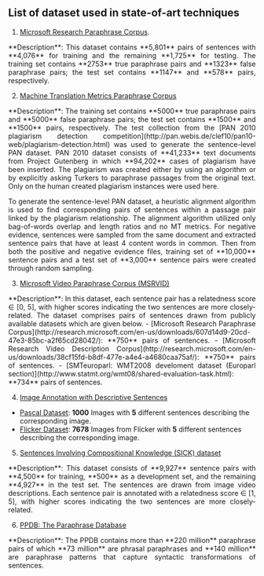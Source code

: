 
## List of dataset used in state-of-art techniques
1. [Microsoft Research Paraphrase Corpus](https://www.microsoft.com/en-us/download/details.aspx?id=52398).

  <p align="justify">
  **Description**: This dataset contains **5,801** pairs of sentences with **4,076** for training and the remaining **1,725** for testing. The training set contains **2753** true paraphrase pairs and **1323** false paraphrase pairs; the test set contains **1147** and **578** pairs, respectively.
  <p align="justify">

2. [Machine Translation Metrics Paraphrase Corpus](http://www.aclweb.org/anthology/N12-1019.pdf)

  <p align="justify">
  **Description**: The training set contains **5000** true paraphrase pairs and **5000** false paraphrase pairs; the test set contains **1500** and **1500** pairs, respectively. The test collection from the [PAN 2010 plagiarism detection competition](http://pan.webis.de/clef10/pan10-web/plagiarism-detection.html) was used to generate the sentence-level PAN dataset. PAN 2010 dataset consists of **41,233** text documents from Project Gutenberg in which **94,202** cases of plagiarism have been inserted. The plagiarism was created either by using an algorithm or by explicitly asking Turkers to paraphrase passages from the original text. Only on the human created plagiarism instances were used here.
  <p align="justify">
  <p align="justify">
  To generate the sentence-level PAN dataset, a heuristic alignment algorithm is used to find corresponding pairs of sentences within a passage pair linked by the plagiarism relationship. The alignment algorithm utilized only bag-of-words overlap and length ratios and no MT metrics. For negative evidence, sentences were sampled from the same document and extracted sentence pairs that have at least 4 content words in common. Then from both the positive and negative evidence files, training set of **10,000** sentence pairs and a test set of **3,000** sentence pairs were created through random sampling.
  <p align="justify">

3. [Microsoft Video Paraphrase Corpus (MSRVID)](https://www.cs.york.ac.uk/semeval-2012/task6/data/uploads/datasets/)
  <p align="justify">
  **Description**: In this dataset, each sentence pair has a relatedness score &isin; [0, 5], with higher scores indicating the two sentences are more closely-related. The dataset comprises pairs of sentences drawn from publicly available datasets which are given below.
 - [Microsoft Research Paraphrase Corpus](http://research.microsoft.com/en-us/downloads/607d14d9-20cd-47e3-85bc-a2f65cd28042/): **750** pairs of sentences.
 - [Microsoft Research Video Description Corpus](http://research.microsoft.com/en-us/downloads/38cf15fd-b8df-477e-a4e4-a4680caa75af/): **750** pairs of sentences. 
 - [SMTeuroparl: WMT2008 develoment dataset (Europarl section)](http://www.statmt.org/wmt08/shared-evaluation-task.html): **734** pairs of sentences.
  <p align="justify">

4. [Image Annotation with Descriptive Sentences](http://dl.acm.org/citation.cfm?id=1866717)
 - [Pascal Dataset](http://nlp.cs.illinois.edu/HockenmaierGroup/pascal-sentences/index.html): **1000** Images with **5** different sentences describing the corresponding image. 
 - [Flicker Dataset](http://nlp.cs.illinois.edu/HockenmaierGroup/8k-pictures.html): **7678** Images from Flicker with **5** different sentences describing the corresponding image.
 
5. [Sentences Involving Compositional Knowledge (SICK) dataset](http://clic.cimec.unitn.it/composes/sick.html)
  <p align="justify">
  **Description**: This dataset consists of **9,927** sentence pairs with **4,500** for training, **500** as a development set, and the remaining **4,927** in the test set. The sentences are drawn from image video descriptions. Each sentence pair is annotated with a relatedness score &isin; [1, 5], with higher scores indicating the two sentences are more closely-related.
  <p align="justify">

6. [PPDB: The Paraphrase Database](http://www.cis.upenn.edu/~ccb/ppdb/)
  <p align="justify">
  **Description**: The PPDB contains more than **220 million** paraphrase pairs of which **73 million** are phrasal paraphrases and **140 million** are paraphrase patterns that capture syntactic transformations of sentences.
  <p align="justify">
